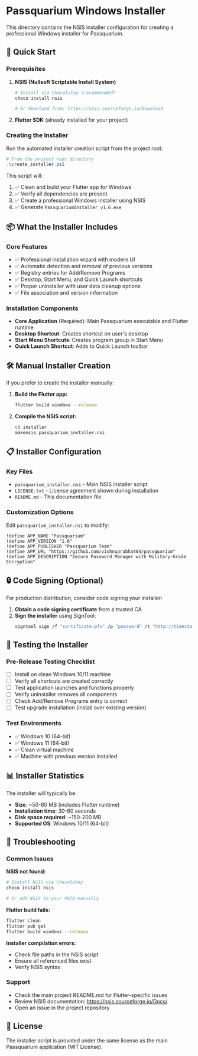 # Passquarium Windows Installer

This directory contains the NSIS installer configuration for creating a professional Windows installer for Passquarium.

## 🚀 Quick Start

### Prerequisites

1. **NSIS (Nullsoft Scriptable Install System)**
   ```bash
   # Install via Chocolatey (recommended)
   choco install nsis
   
   # Or download from: https://nsis.sourceforge.io/Download
   ```

2. **Flutter SDK** (already installed for your project)

### Creating the Installer

Run the automated installer creation script from the project root:

```powershell
# From the project root directory
.\create_installer.ps1
```

This script will:
1. ✅ Clean and build your Flutter app for Windows
2. ✅ Verify all dependencies are present
3. ✅ Create a professional Windows installer using NSIS
4. ✅ Generate `PassquariumInstaller_v1.6.exe`

## 📦 What the Installer Includes

### Core Features
- ✅ Professional installation wizard with modern UI
- ✅ Automatic detection and removal of previous versions
- ✅ Registry entries for Add/Remove Programs
- ✅ Desktop, Start Menu, and Quick Launch shortcuts
- ✅ Proper uninstaller with user data cleanup options
- ✅ File association and version information

### Installation Components
- **Core Application** (Required): Main Passquarium executable and Flutter runtime
- **Desktop Shortcut**: Creates shortcut on user's desktop
- **Start Menu Shortcuts**: Creates program group in Start Menu
- **Quick Launch Shortcut**: Adds to Quick Launch toolbar

## 🛠️ Manual Installer Creation

If you prefer to create the installer manually:

1. **Build the Flutter app:**
   ```bash
   flutter build windows --release
   ```

2. **Compile the NSIS script:**
   ```bash
   cd installer
   makensis passquarium_installer.nsi
   ```

## 📋 Installer Configuration

### Key Files
- `passquarium_installer.nsi` - Main NSIS installer script
- `LICENSE.txt` - License agreement shown during installation
- `README.md` - This documentation file

### Customization Options

Edit `passquarium_installer.nsi` to modify:

```nsis
!define APP_NAME "Passquarium"
!define APP_VERSION "1.6"
!define APP_PUBLISHER "Passquarium Team"
!define APP_URL "https://github.com/vishnuprabha404/passquarium"
!define APP_DESCRIPTION "Secure Password Manager with Military-Grade Encryption"
```

## 🔒 Code Signing (Optional)

For production distribution, consider code signing your installer:

1. **Obtain a code signing certificate** from a trusted CA
2. **Sign the installer** using SignTool:
   ```bash
   signtool sign /f "certificate.pfx" /p "password" /t "http://timestamp.verisign.com/scripts/timstamp.dll" PassquariumInstaller_v1.6.exe
   ```

## 🧪 Testing the Installer

### Pre-Release Testing Checklist
- [ ] Install on clean Windows 10/11 machine
- [ ] Verify all shortcuts are created correctly
- [ ] Test application launches and functions properly
- [ ] Verify uninstaller removes all components
- [ ] Check Add/Remove Programs entry is correct
- [ ] Test upgrade installation (install over existing version)

### Test Environments
- ✅ Windows 10 (64-bit)
- ✅ Windows 11 (64-bit)
- ✅ Clean virtual machine
- ✅ Machine with previous version installed

## 📊 Installer Statistics

The installer will typically be:
- **Size**: ~50-80 MB (includes Flutter runtime)
- **Installation time**: 30-60 seconds
- **Disk space required**: ~150-200 MB
- **Supported OS**: Windows 10/11 (64-bit)

## 🐛 Troubleshooting

### Common Issues

**NSIS not found:**
```bash
# Install NSIS via Chocolatey
choco install nsis

# Or add NSIS to your PATH manually
```

**Flutter build fails:**
```bash
flutter clean
flutter pub get
flutter build windows --release
```

**Installer compilation errors:**
- Check file paths in the NSIS script
- Ensure all referenced files exist
- Verify NSIS syntax

### Support
- Check the main project README.md for Flutter-specific issues
- Review NSIS documentation: https://nsis.sourceforge.io/Docs/
- Open an issue in the project repository

## 📝 License

The installer script is provided under the same license as the main Passquarium application (MIT License). 